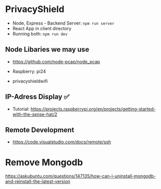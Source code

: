 # PrivacyShield
- Node, Express - Backend Server: `npm run server`
- React App in client directory
- Running both: `npm run dev`


## Node Libaries we may use
- https://github.com/node-pcap/node_pcap
 

- Raspberry: pi24
- privacyshieldwifi 


## IP-Adress Display ✅
- Tutorial: https://projects.raspberrypi.org/en/projects/getting-started-with-the-sense-hat/2 

## Remote Development
- https://code.visualstudio.com/docs/remote/ssh


# Remove Mongodb
https://askubuntu.com/questions/147135/how-can-i-uninstall-mongodb-and-reinstall-the-latest-version